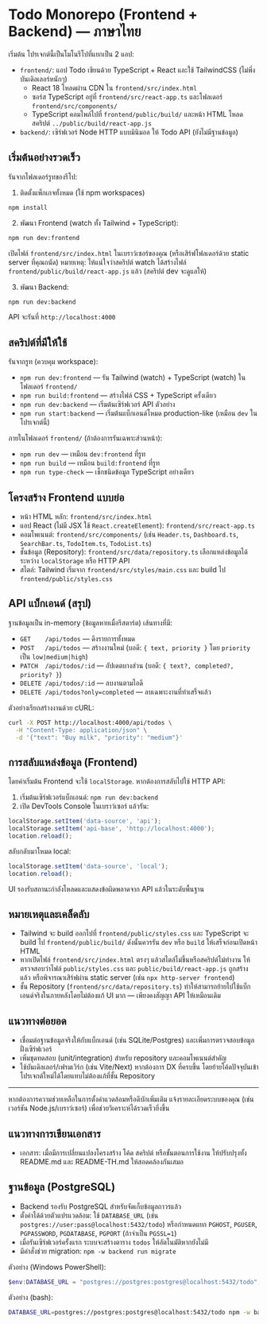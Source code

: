 # Todo Monorepo (Frontend + Backend) — ภาษาไทย
เริ่มต้น
โปรเจกต์นี้เป็นโมโนรีโปที่แยกเป็น 2 แอป:

- `frontend/`: แอป Todo เขียนด้วย TypeScript + React และใช้ TailwindCSS (ไม่พึ่งบันเดิลเลอร์หนักๆ)
  - React 18 โหลดผ่าน CDN ใน `frontend/src/index.html`
  - ซอร์ส TypeScript อยู่ที่ `frontend/src/react-app.ts` และโฟลเดอร์ `frontend/src/components/`
  - TypeScript คอมไพล์ไปที่ `frontend/public/build/` และหน้า HTML โหลดสคริปต์ `../public/build/react-app.js`
- `backend/`: เซิร์ฟเวอร์ Node HTTP แบบมินิมอล ให้ Todo API (ยังไม่มีฐานข้อมูล)

## เริ่มต้นอย่างรวดเร็ว

รันจากโฟลเดอร์รูทของรีโป:

1) ติดตั้งแพ็กเกจทั้งหมด (ใช้ npm workspaces)

```bash
npm install
```

2) พัฒนา Frontend (watch ทั้ง Tailwind + TypeScript):

```bash
npm run dev:frontend
```

เปิดไฟล์ `frontend/src/index.html` ในเบราว์เซอร์ของคุณ (หรือเสิร์ฟโฟลเดอร์ด้วย static server ที่คุณถนัด)
หมายเหตุ: ให้แน่ใจว่าสคริปต์ watch ได้สร้างไฟล์ `frontend/public/build/react-app.js` แล้ว (สคริปต์ dev จะดูแลให้)

3) พัฒนา Backend:

```bash
npm run dev:backend
```

API จะรันที่ `http://localhost:4000`

## สคริปต์ที่มีให้ใช้

รันจากรูท (ควบคุม workspace):

- `npm run dev:frontend` — รัน Tailwind (watch) + TypeScript (watch) ในโฟลเดอร์ `frontend/`
- `npm run build:frontend` — สร้างไฟล์ CSS + TypeScript ครั้งเดียว
- `npm run dev:backend` — เริ่มต้นเซิร์ฟเวอร์ API ตัวอย่าง
- `npm run start:backend` — เริ่มต้นแบ็กเอนด์โหมด production-like (เหมือน `dev` ในโปรเจกต์นี้)

ภายในโฟลเดอร์ `frontend/` (ถ้าต้องการรันเฉพาะส่วนหน้า):

- `npm run dev` — เหมือน `dev:frontend` ที่รูท
- `npm run build` — เหมือน `build:frontend` ที่รูท
- `npm run type-check` — เช็กชนิดข้อมูล TypeScript อย่างเดียว

## โครงสร้าง Frontend แบบย่อ

- หน้า HTML หลัก: `frontend/src/index.html`
- แอป React (ไม่มี JSX ใช้ `React.createElement`): `frontend/src/react-app.ts`
- คอมโพเนนต์: `frontend/src/components/` (เช่น `Header.ts`, `Dashboard.ts`, `SearchBar.ts`, `TodoItem.ts`, `TodoList.ts`)
- ชั้นข้อมูล (Repository): `frontend/src/data/repository.ts` เลือกแหล่งข้อมูลได้ระหว่าง `localStorage` หรือ HTTP API
- สไตล์: Tailwind เริ่มจาก `frontend/src/styles/main.css` และ build ไป `frontend/public/styles.css`

## API แบ็กเอนด์ (สรุป)

ฐานข้อมูลเป็น in-memory (ข้อมูลหายเมื่อรีสตาร์ต) เส้นทางที่มี:

- `GET    /api/todos` — ดึงรายการทั้งหมด
- `POST   /api/todos` — สร้างงานใหม่ (บอดี: `{ text, priority }` โดย `priority` เป็น `low|medium|high`)
- `PATCH  /api/todos/:id` — อัปเดตบางส่วน (บอดี: `{ text?, completed?, priority? }`)
- `DELETE /api/todos/:id` — ลบงานตามไอดี
- `DELETE /api/todos?only=completed` — ลบเฉพาะงานที่ทำเสร็จแล้ว

ตัวอย่างเรียกสร้างงานด้วย cURL:

```bash
curl -X POST http://localhost:4000/api/todos \
  -H "Content-Type: application/json" \
  -d '{"text": "Buy milk", "priority": "medium"}'
```

## การสลับแหล่งข้อมูล (Frontend)

โดยค่าเริ่มต้น Frontend จะใช้ `localStorage`. หากต้องการสลับไปใช้ HTTP API:

1) เริ่มต้นเซิร์ฟเวอร์แบ็กเอนด์: `npm run dev:backend`
2) เปิด DevTools Console ในเบราว์เซอร์ แล้วรัน:

```js
localStorage.setItem('data-source', 'api');
localStorage.setItem('api-base', 'http://localhost:4000');
location.reload();
```

สลับกลับมาโหมด local:

```js
localStorage.setItem('data-source', 'local');
location.reload();
```

UI รองรับสถานะกำลังโหลดและแสดงข้อผิดพลาดจาก API แล้วในระดับพื้นฐาน

## หมายเหตุและเคล็ดลับ

- Tailwind จะ build ออกไปที่ `frontend/public/styles.css` และ TypeScript จะ build ไป `frontend/public/build/` ดังนั้นควรรัน `dev` หรือ `build` ให้เสร็จก่อนเปิดหน้า HTML
- หากเปิดไฟล์ `frontend/src/index.html` ตรงๆ แล้วสไตล์ไม่ขึ้นหรือสคริปต์ไม่ทำงาน ให้ตรวจสอบว่าไฟล์ `public/styles.css` และ `public/build/react-app.js` ถูกสร้างแล้ว หรือพิจารณาเสิร์ฟผ่าน static server (เช่น `npx http-server frontend`)
- ชั้น Repository (`frontend/src/data/repository.ts`) ทำให้สามารถย้ายไปใช้แบ็กเอนด์จริงในภายหลังโดยไม่ต้องแก้ UI มาก — เพียงคงสัญญา API ให้เหมือนเดิม

## แนวทางต่อยอด

- เชื่อมต่อฐานข้อมูลจริงให้กับแบ็กเอนด์ (เช่น SQLite/Postgres) และเพิ่มการตรวจสอบข้อมูลฝั่งเซิร์ฟเวอร์
- เพิ่มชุดทดสอบ (unit/integration) สำหรับ repository และคอมโพเนนต์สำคัญ
- ใช้บันเดิลเลอร์/เฟรมเวิร์ก (เช่น Vite/Next) หากต้องการ DX ที่ครบขึ้น โดยย้ายโค้ดปัจจุบันเข้าโปรเจกต์ใหม่ได้โดยแทบไม่ต้องแก้ที่ชั้น Repository

---

หากต้องการความช่วยเหลือในการตั้งค่าแวดล้อมหรือดีบักเพิ่มเติม แจ้งรายละเอียดระบบของคุณ (เช่นเวอร์ชัน Node.js/เบราว์เซอร์) เพื่อช่วยวิเคราะห์ได้รวดเร็วยิ่งขึ้น

## แนวทางการเขียนเอกสาร

- เอกสาร: เมื่อมีการเปลี่ยนแปลงโครงสร้าง โค้ด สคริปต์ หรือขั้นตอนการใช้งาน ให้ปรับปรุงทั้ง README.md และ README-TH.md ให้สอดคล้องกันเสมอ
## ฐานข้อมูล (PostgreSQL)

- Backend รองรับ PostgreSQL สำหรับจัดเก็บข้อมูลถาวรแล้ว
- ตั้งค่าได้ด้วยตัวแปรแวดล้อม: ใช้ `DATABASE_URL` (เช่น `postgres://user:pass@localhost:5432/todo`) หรือกำหนดแยก `PGHOST`, `PGUSER`, `PGPASSWORD`, `PGDATABASE`, `PGPORT` (ถ้าจำเป็น `PGSSL=1`)
- เมื่อรันเซิร์ฟเวอร์ครั้งแรก ระบบจะสร้างตาราง `todos` ให้อัตโนมัติหากยังไม่มี
- มีคำสั่งช่วย migration: `npm -w backend run migrate`

ตัวอย่าง (Windows PowerShell):

```powershell
$env:DATABASE_URL = "postgres://postgres:postgres@localhost:5432/todo"; npm -w backend run dev
```

ตัวอย่าง (bash):

```bash
DATABASE_URL=postgres://postgres:postgres@localhost:5432/todo npm -w backend run dev
```

